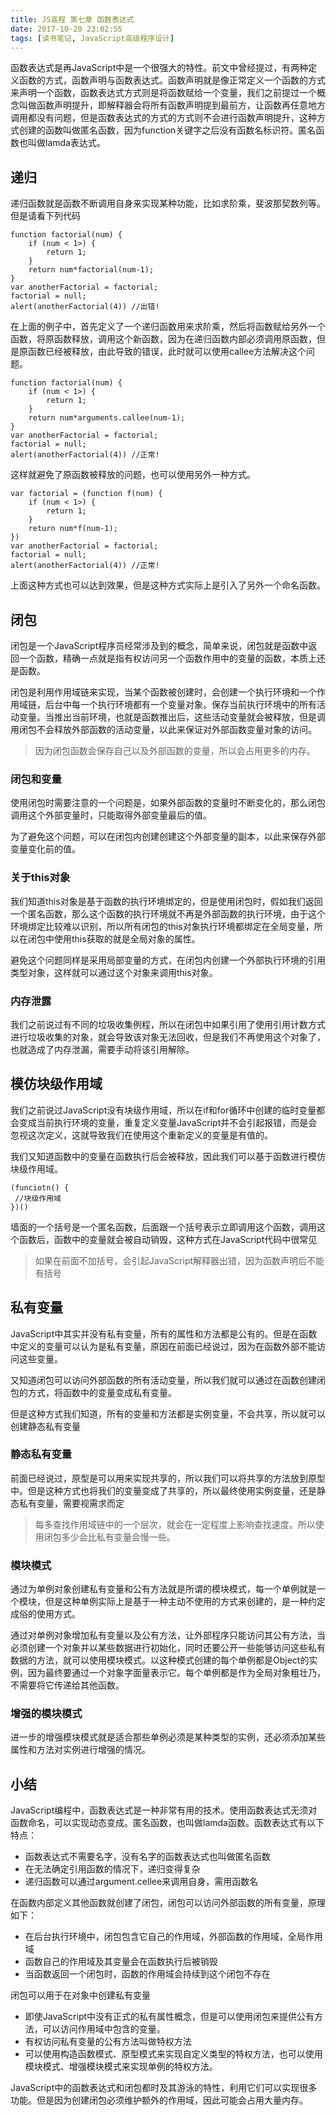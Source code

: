 ```yaml
---
title: JS高程 第七章 函数表达式
date: 2017-10-20 23:02:55
tags: [读书笔记, JavaScript高级程序设计]
---
```

函数表达式是再JavaScript中是一个很强大的特性。前文中曾经提过，有两种定义函数的方式，函数声明与函数表达式。函数声明就是像正常定义一个函数的方式来声明一个函数，函数表达式方式则是将函数赋给一个变量，我们之前提过一个概念叫做函数声明提升，即解释器会将所有函数声明提到最前方，让函数再任意地方调用都没有问题，但是函数表达式的方式的方式则不会进行函数声明提升，这种方式创建的函数叫做匿名函数，因为function关键字之后没有函数名标识符。匿名函数也叫做lamda表达式。
<!--more-->
## 递归

递归函数就是函数不断调用自身来实现某种功能，比如求阶乘，斐波那契数列等。但是请看下列代码

```
function factorial(num) {
    if (num < 1>) {
        return 1;
    }
    return num*factorial(num-1);
}
var anotherFactorial = factorial;
factorial = null;
alert(anotherFactorial(4)) //出错!
```

在上面的例子中，首先定义了一个递归函数用来求阶乘，然后将函数赋给另外一个函数，将原函数释放，调用这个新函数，因为在递归函数内部必须调用原函数，但是原函数已经被释放，由此导致的错误，此时就可以使用callee方法解决这个问题。

```
function factorial(num) {
    if (num < 1>) {
        return 1;
    }
    return num*arguments.callee(num-1);
}
var anotherFactorial = factorial;
factorial = null;
alert(anotherFactorial(4)) //正常!
```

这样就避免了原函数被释放的问题，也可以使用另外一种方式。

```
var factorial = (function f(num) {
    if (num < 1>) {
        return 1;
    }
    return num*f(num-1);
})
var anotherFactorial = factorial;
factorial = null;
alert(anotherFactorial(4)) //正常!
```

上面这种方式也可以达到效果，但是这种方式实际上是引入了另外一个命名函数。

## 闭包

闭包是一个JavaScript程序员经常涉及到的概念，简单来说，闭包就是函数中返回一个函数，精确一点就是指有权访问另一个函数作用中的变量的函数，本质上还是函数。

闭包是利用作用域链来实现，当某个函数被创建时，会创建一个执行环境和一个作用域链，后台中每一个执行环境都有一个变量对象。保存当前执行环境中的所有活动变量。当推出当前环境，也就是函数推出后，这些活动变量就会被释放，但是调用闭包不会释放外部函数的活动变量，以此来保证对外部函数变量对象的访问。

> 因为闭包函数会保存自己以及外部函数的变量，所以会占用更多的内存。

### 闭包和变量

使用闭包时需要注意的一个问题是，如果外部函数的变量时不断变化的，那么闭包调用这个外部变量时，只能取得外部变量最后的值。

为了避免这个问题，可以在闭包内创建创建这个外部变量的副本，以此来保存外部变量变化前的值。

### 关于this对象

我们知道this对象是基于函数的执行环境绑定的，但是使用闭包时，假如我们返回一个匿名函数，那么这个函数的执行环境就不再是外部函数的执行环境，由于这个环境绑定比较难以识别，所以所有闭包的this对象执行环境都绑定在全局变量，所以在闭包中使用this获取的就是全局对象的属性。

避免这个问题同样是采用局部变量的方式，在闭包内创建一个外部执行环境的引用类型对象，这样就可以通过这个对象来调用this对象。

### 内存泄露

我们之前说过有不同的垃圾收集例程，所以在闭包中如果引用了使用引用计数方式进行垃圾收集的对象，就会导致该对象无法回收，但是我们不再使用这个对象了，也就造成了内存泄漏，需要手动将该引用解除。

## 模仿块级作用域

我们之前说过JavaScript没有块级作用域，所以在if和for循环中创建的临时变量都会变成当前执行环境的变量，重复定义变量JavaScript并不会引起报错，而是会忽视这次定义，这就导致我们在使用这个重新定义的变量是有值的。

我们又知道函数中的变量在函数执行后会被释放，因此我们可以基于函数进行模仿块级作用域。

```
(funciotn() {
 //块级作用域
})()
```

墙面的一个括号是一个匿名函数，后面跟一个括号表示立即调用这个函数，调用这个函数后，函数中的变量就会被自动销毁，这种方式在JavaScript代码中很常见

> 如果在前面不加括号，会引起JavaScript解释器出错，因为函数声明后不能有括号

## 私有变量

JavaScript中其实并没有私有变量，所有的属性和方法都是公有的。但是在函数中定义的变量可以认为是私有变量，原因在前面已经说过，因为在函数外部不能访问这些变量。

又知道闭包可以访问外部函数的所有活动变量，所以我们就可以通过在函数创建闭包的方式，将函数中的变量变成私有变量。

但是这种方式我们知道，所有的变量和方法都是实例变量，不会共享，所以就可以创建静态私有变量

### 静态私有变量

前面已经说过，原型是可以用来实现共享的，所以我们可以将共享的方法放到原型中。但是这种方式也将我们的变量变成了共享的，所以最终使用实例变量，还是静态私有变量，需要视需求而定

> 每多查找作用域链中的一个层次，就会在一定程度上影响查找速度。所以使用闭包多少会比私有变量会慢一些。

### 模块模式

通过为单例对象创建私有变量和公有方法就是所谓的模块模式，每一个单例就是一个模块，但是这种单例实际上是基于一种主动不使用的方式来创建的，是一种约定成俗的使用方式。

通过对单例对象增加私有变量以及公有方法，让外部程序只能访问其公有方法，当必须创建一个对象并以某些数据进行初始化，同时还要公开一些能够访问这些私有数据的方法，就可以使用模块模式。以这种模式创建的每个单例都是Object的实例，因为最终要通过一个对象字面量表示它。每个单例都是作为全局对象粗壮乃，不需要将它传递给其他函数。

### 增强的模块模式

进一步的增强模块模式就是适合那些单例必须是某种类型的实例，还必须添加某些属性和方法对实例进行增强的情况。

## 小结

JavaScript编程中，函数表达式是一种非常有用的技术。使用函数表达式无须对函数命名，可以实现动态变成。匿名函数，也叫做lamda函数。函数表达式有以下特点：

- 函数表达式不需要名字，没有名字的函数表达式也叫做匿名函数
- 在无法确定引用函数的情况下，递归变得复杂
- 递归函数可以通过argument.cellee来调用自身，需用函数名

在函数内部定义其他函数就创建了闭包，闭包可以访问外部函数的所有变量，原理如下：

- 在后台执行环境中，闭包包含它自己的作用域，外部函数的作用域，全局作用域
- 函数自己的作用域及其变量会在函数执行后被销毁
- 当函数返回一个闭包时，函数的作用域会持续到这个闭包不存在

闭包可以用于在对象中创建私有变量

- 即使JavaScript中没有正式的私有属性概念，但是可以使用闭包来提供公有方法，可以访问作用域中包含的变量。
- 有权访问私有变量的公有方法叫做特权方法
- 可以使用构造函数模式、原型模式来实现自定义类型的特权方法，也可以使用模块模式、增强模块模式来实现单例的特权方法。

JavaScript中的函数表达式和闭包都时及其游泳的特性，利用它们可以实现很多功能。但是因为创建闭包必须维护额外的作用域，因此可能会占用大量内存。